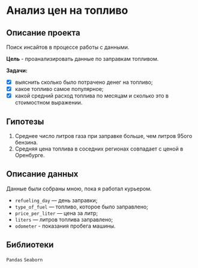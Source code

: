 # Анализ цен на топливо
## Описание проекта
Поиск инсайтов в процессе работы с данными.

**Цель** - проанализировать данные по заправкам топливом.

**Задачи:**

* [X] выяснить сколько было потрачено денег на топливо;
* [X] какое топливо самое популярное;
* [X] какой средний расход топлива по месяцам и сколько это в стоимостном выражении.

## Гипотезы
1. Среднее число литров газа при заправке больше, чем литров 95ого бензина.
2. Средняя цена топлива в соседних регионах совпадает с ценой в Оренбурге.

## Описание данных
Данные были собраны мною, пока я работал курьером.

* `refueling_day` — день заправки;
* `type_of_fuel` — топливо, которое было заправлено;
* `price_per_liter` — цена за литр;
* `liters` — литров топлива заправлено;
* `odometer` - показания пробега машины.

## Библиотеки
`Pandas` `Seaborn`
